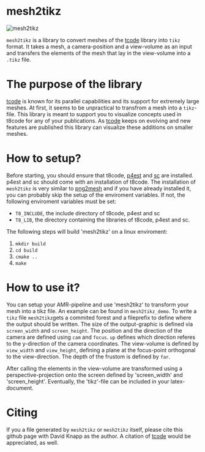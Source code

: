 # mesh2tikz
![mesh2tikz](https://user-images.githubusercontent.com/26361975/222916366-ef66137d-6725-4c0d-b628-2686c55e765f.png)

`mesh2tikz` is a library to convert meshes of the [tcode](https://github.com/DLR-AMR/t8code) library into `tikz` format. It takes a mesh, a camera-position and a view-volume as an input and transfers the elements of the mesh that lay in the view-volume into a `.tikz` file. 

# The purpose of the library
[tcode](https://github.com/DLR-AMR/t8code) is known for its parallel capabilities and its support for extremely large meshes. At first, it seems to be unpractical to transfrom a mesh into a `tikz`-file. 
This library is meant to support you to visualize concepts used in t8code for any of your publications. As [tcode](https://github.com/DLR-AMR/t8code) keeps on evolving and new features are published this library can visualize these additions on smaller meshes. 

# How to setup?
Before starting, you should ensure that t8code, [p4est](https://github.com/cburstedde/p4est) and [sc](https://github.com/cburstedde/libsc) are installed. p4est and sc should come with an installation of t8code. The installation of `mesh2tikz` is very similar to [png2mesh](https://github.com/DLR-AMR/png2mesh) and if you have already installed it, you can probably skip the setup of the enviroment variables. If not, the following enviroment variables must be set:
- `T8_INCLUDE`, the include directory of t8code, p4est and sc
- `T8_LIB`, the directory containing the libraries of t8code, p4est and sc.

The following steps will build 'mesh2tikz' on a linux enviroment:
1. `mkdir build`
2. `cd build`
3. `cmake ..`
4. `make`

# How to use it?
You can setup your AMR-pipeline and use 'mesh2tikz' to transform your mesh into a tikz file. An example can be found in `mesh2tikz_demo`.
To write a `tikz` file `mesh2tikz`gets a commited forest and a fileprefix to define where the output should be written. 
The size of the output-graphic is defined via `screen_width` and `screen_height`. The position and the direction of the camera are defined using
`cam` and `focus`. `up` defines which direction referes to the y-direction of the camera coordinates. The view-volume is defined by `view_width` and `view_height`, defining a plane at the focus-point orthogonal to the view-direction. The depth of the frustom is defined by `far`. 

After calling the elements in the view-volume are transformed using a perspective-projection onto the screen defined by 'screen_width' and 'screen_height'. Eventually, the 'tikz'-file can be included in your latex-document. 

# Citing
If you a file generated by `mesh2tikz` or `mesh2tikz` itself, please cite this github page with David Knapp as the author. A citation of [tcode](https://github.com/DLR-AMR/t8code) would be appreciated, as well. 
